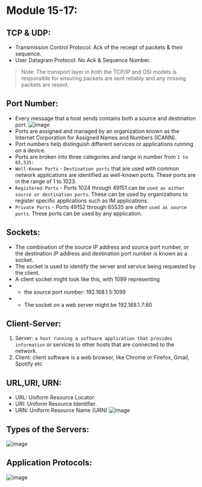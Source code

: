 # Module 15-17:

## TCP & UDP:
- Transmission Control Protocol: Ack of the receipt of packets & their sequence.
- User Datagram Protocol: No Ack & Sequence Number.

> Note: The transport layer in both the TCP/IP and OSI models is responsible for ensuring packets are sent reliably and any missing packets are resent.

## Port Number:
- Every message that a host sends contains both a source and destination port.
![image](https://github.com/IOxCyber/CyberEssentials/assets/40174034/475298f8-7610-43db-b54a-af4447cecbab)
- Ports are assigned and managed by an organization known as the Internet Corporation for Assigned Names and Numbers (ICANN).
- Port numbers help distinguish different services or applications running on a device. 
- Ports are broken into three categories and range in number from `1 to 65,535:`
- `Well-Known Ports` - `Destination ports` that are used with common network applications are identified as well-known ports. These ports are in the range of 1 to 1023.
- `Registered Ports` - Ports 1024 through 49151 can be `used as either source or destination ports`. These can be used by organizations to register specific applications such as IM applications.
- `Private Ports` - Ports 49152 through 65535 are often `used as source ports`. These ports can be used by any application.

## Sockets:
- The combination of the source IP address and source port number, or the destination IP address and destination port number is known as a socket.
- The socket is used to identify the server and service being requested by the client.
- A client socket might look like this, with 1099 representing
- - the source port number: 192.168.1.5:1099
- - The socket on a web server might be 192.168.1.7:80
 
## Client-Server:
1. Server: `a host running a software application that provides information` or services to other hosts that are connected to the network.
2. Client: client software is a web browser, like Chrome or Firefox, Gmail, Spotify etc

## URL,URI, URN:
- URL: Uniform Resource Locator.
- URI: Uniform Resource Identifier.
- URN: Uniform Resource Name (URN)
![image](https://github.com/IOxCyber/CyberEssentials/assets/40174034/6431199a-009f-46b5-9648-8ffb27b0868b)

## Types of the Servers:
![image](https://github.com/IOxCyber/CyberEssentials/assets/40174034/bc66f337-0435-4d89-a65b-a52de8781de7)

## Application Protocols:
![image](https://github.com/IOxCyber/CyberEssentials/assets/40174034/53c6b505-c797-4d23-a452-7f85b89a6fae)




